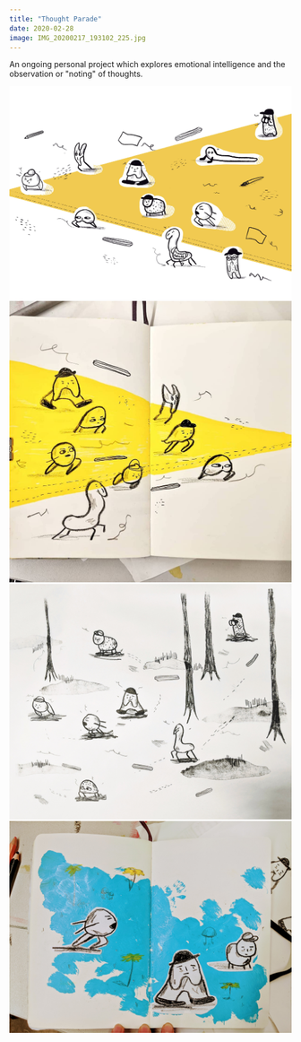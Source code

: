 ```yaml
---
title: "Thought Parade"
date: 2020-02-28
image: IMG_20200217_193102_225.jpg
---
```


An ongoing personal project which explores emotional intelligence and the observation or "noting" of thoughts.


![Thought parade illustration 1](IMG_1223.JPG)
![Thought parade illustration 2](IMG_20200217_193102_225.jpg)
![Thought parade lithographic print](9DA087F4-5B3B-4178-9980-C587228963A4.jpg)
![Thought parade illustration 3](IMG_20200217_161231.jpg)